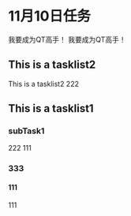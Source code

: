 # 11月10日任务
我要成为QT高手！
我要成为QT高手！
## This is a tasklist2
This is a tasklist2
222
## This is a tasklist1
### subTask1
222
111
### 333
#### 111
111
